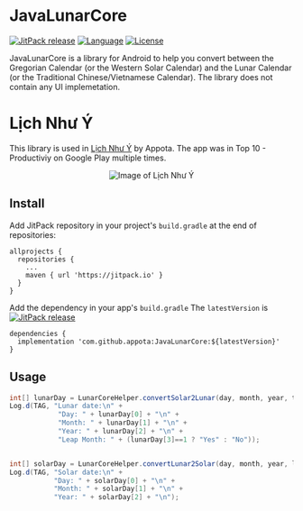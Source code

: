 # JavaLunarCore 
[![JitPack release](https://img.shields.io/badge/JitPack-v1.0-green.svg)](https://github.com/appota/JavaLunarCore/releases/)
[![Language](https://img.shields.io/badge/language-java-orange.svg)](https://developer.android.com/guide/)
[![License](https://img.shields.io/badge/license-MIT-blue.svg)](https://github.com/appota/JavaLunarCore/blob/master/LICENSE)

JavaLunarCore is a library for Android to help you convert between the Gregorian Calendar (or the Western Solar Calendar) and the Lunar Calendar (or the Traditional Chinese/Vietnamese Calendar). The library does not contain any UI implemetation.

# Lịch Như Ý
This library is used in [Lịch
 Như Ý](https://play.google.com/store/apps/details?id=com.material.lichnhuy) by Appota. The app was in Top 10 - Productiviy on Google Play multiple times.
 
  <p align="center"> 
    <img src="https://lh3.ggpht.com/OJqe8eU5repOIZZ-fVpT1pqPlYlaUi_mwvqNRWINKUZLyu1dvI2wEbzbFMuEqioEwPU=w1280-h665-rw" alt="Image of Lịch Như Ý">
 </p>
 

 
## Install
 
Add JitPack repository in your project's `build.gradle` at the end of repositories:

```
allprojects {
  repositories {
    ...
    maven { url 'https://jitpack.io' }
  }
}
```

Add the dependency in your app's `build.gradle`
The `latestVersion` is  [![JitPack release](https://img.shields.io/badge/JitPack-v1.0-green.svg)](https://github.com/appota/JavaLunarCore/releases/)
```
dependencies {
  implementation 'com.github.appota:JavaLunarCore:${latestVersion}'
}
```

## Usage

```java
int[] lunarDay = LunarCoreHelper.convertSolar2Lunar(day, month, year, timeZone);
Log.d(TAG, "Lunar date:\n" +
            "Day: " + lunarDay[0] + "\n" +
            "Month: " + lunarDay[1] + "\n" +
            "Year: " + lunarDay[2] + "\n" +
            "Leap Month: " + (lunarDay[3]==1 ? "Yes" : "No"));


int[] solarDay = LunarCoreHelper.convertLunar2Solar(day, month, year, lunarLeapMonth, timeZone);
Log.d(TAG, "Solar date:\n" +
           "Day: " + solarDay[0] + "\n" +
           "Month: " + solarDay[1] + "\n" +
           "Year: " + solarDay[2] + "\n");
```
